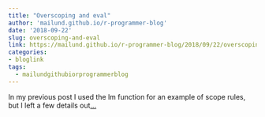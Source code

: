 ```yaml
---
title: "Overscoping and eval"
author: 'mailund.github.io/r-programmer-blog'
date: '2018-09-22'
slug: overscoping-and-eval
link: https://mailund.github.io/r-programmer-blog/2018/09/22/overscoping-and-eval/
categories:
- bloglink
tags:
  - mailundgithubiorprogrammerblog
---
```


In my previous post I used the lm function for an example of scope rules, but I left a few details out[... <i class="fas fa-external-link-alt"></i>](https://mailund.github.io/r-programmer-blog/2018/09/22/overscoping-and-eval/)

